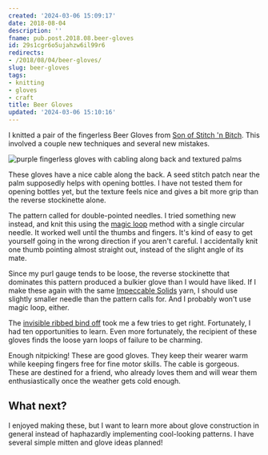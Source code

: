 ```yaml
---
created: '2024-03-06 15:09:17'
date: 2018-08-04
description: ''
fname: pub.post.2018.08.beer-gloves
id: 29s1cgr6o5ujahzw6il99r6
redirects:
- /2018/08/04/beer-gloves/
slug: beer-gloves
tags:
- knitting
- gloves
- craft
title: Beer Gloves
updated: '2024-03-06 15:10:16'
---
```


I knitted a pair of the fingerless Beer Gloves from [Son of Stitch 'n Bitch](https://www.goodreads.com/book/show/170305.Son_of_Stitch_n_Bitch). This involved a couple new techniques and several new mistakes.

<!--more-->

![purple fingerless gloves with cabling along back and textured palms](assets/img/2018/cover-2018-08-04.jpg)

These gloves have a nice cable along the back. A seed stitch patch near the palm supposedly helps with opening bottles. I have not tested them for opening bottles yet, but the texture feels nice and gives a bit more grip than the reverse stockinette alone.

The pattern called for double-pointed needles. I tried something new instead, and knit this using the [magic loop](https://www.craftsy.com/knitting/article/demystifying-the-magic-loop/) method with a single circular needle. It worked well until the thumbs and fingers. It's kind of easy to get yourself going in the wrong direction if you aren't careful. I accidentally knit one thumb pointing almost straight out, instead of the slight angle of its mate.

Since my purl gauge tends to be loose, the reverse stockinette that dominates this pattern produced a bulkier glove than I would have liked. If I make these again with the same [Impeccable Solids](https://www.ravelry.com/yarns/library/loops--threads-impeccable-solids) yarn, I should use slightly smaller needle than the pattern calls for. And I probably won't use magic loop, either.

The [invisible ribbed bind off](https://knitfreedom.com/invisible-ribbed-bind-off/) took me a few tries to get right. Fortunately, I had ten opportunities to learn. Even more fortunately, the recipient of these gloves finds the loose yarn loops of failure to be charming.

Enough nitpicking! These are good gloves. They keep their wearer warm while keeping fingers free for fine motor skills. The cable is gorgeous. These are destined for a friend, who already loves them and will wear them enthusiastically once the weather gets cold enough.

## What next?

I enjoyed making these, but I want to learn more about glove construction in general instead of haphazardly implementing cool-looking patterns. I have several simple mitten and glove ideas planned!